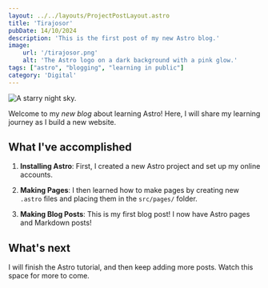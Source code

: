 ```yaml
---
layout: ../../layouts/ProjectPostLayout.astro
title: 'Tirajosor'
pubDate: 14/10/2024
description: 'This is the first post of my new Astro blog.'
image:
    url: '/tirajosor.png'
    alt: 'The Astro logo on a dark background with a pink glow.'
tags: ["astro", "blogging", "learning in public"]
category: 'Digital'
---
```


![A starry night sky.](/tirajosor.png)

Welcome to my _new blog_ about learning Astro! Here, I will share my learning journey as I build a new website.

## What I've accomplished

1. **Installing Astro**: First, I created a new Astro project and set up my online accounts.

2. **Making Pages**: I then learned how to make pages by creating new `.astro` files and placing them in the `src/pages/` folder.

3. **Making Blog Posts**: This is my first blog post! I now have Astro pages and Markdown posts!

## What's next

I will finish the Astro tutorial, and then keep adding more posts. Watch this space for more to come.